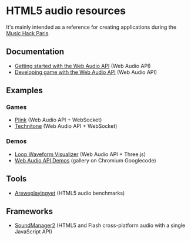 HTML5 audio resources
=====================

It's mainly intended as a reference for creating applications during the [Music Hack Paris](http://www.musichackparis.org/).

## Documentation
* [Getting started with the Web Audio API](http://www.html5rocks.com/en/tutorials/webaudio/intro) (Web Audio API)
* [Developing game with the Web Audio API](http://www.html5rocks.com/en/tutorials/webaudio/games) (Web Audio API)

## Examples
### Games
* [Plink](http://labs.dinahmoe.com/plink) (Web Audio API + WebSocket)
* [Technitone](http://www.technitone.com/room) (Web Audio API + WebSocket)

### Demos
* [Loop Waveform Visualizer](http://airtightinteractive.com/demos/js/reactive) (Web Audio API + Three.js)
* [Web Audio API Demos](http://chromium.googlecode.com/svn/trunk/samples/audio/samples.html) (gallery on Chromium Googlecode)

## Tools
* [Areweplayingyet](http://areweplayingyet.org) (HTML5 audio benchmarks)

## Frameworks
* [SoundManager2](http://www.schillmania.com/projects/soundmanager2) (HTML5 and Flash cross-platform audio with a single JavaScript API)